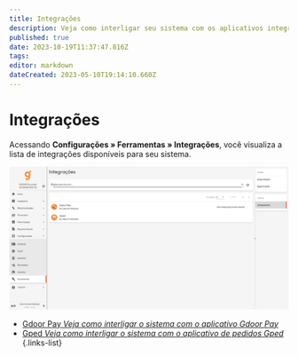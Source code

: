 ```yaml
---
title: Integrações
description: Veja como interligar seu sistema com os aplicativos integrados ao sistema
published: true
date: 2023-10-19T11:37:47.816Z
tags: 
editor: markdown
dateCreated: 2023-05-10T19:14:10.660Z
---
```


# Integrações

Acessando **Configurações » Ferramentas » Integrações**, você visualiza a lista de integrações disponíveis para seu sistema.

![Tela de integrações](/config/ferramentas/tela-integracoes.png)

- [Gdoor Pay *Veja como interligar o sistema com o aplicativo Gdoor Pay*](/ferramentas/integracoes/gdoorpay)
- [Gped *Veja como interligar o sistema com o aplicativo de pedidos Gped*](/ferramentas/integracoes/gped)
{.links-list}

